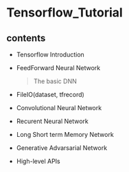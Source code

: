 # Tensorflow_Tutorial
## contents 
  * Tensorflow Introduction 
  
  * FeedForward Neural Network
    > The basic DNN
  * FileIO(dataset, tfrecord)
  * Convolutional Neural Network
  * Recurent Neural Network 
  * Long Short term Memory Network 
  * Generative Advarsarial Network 
  * High-level APIs 
  
